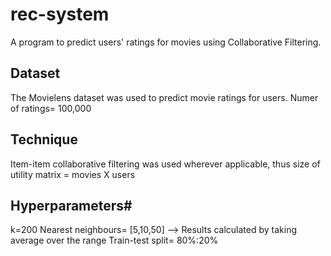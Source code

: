 # rec-system
A program to predict users' ratings for movies using Collaborative Filtering.


## Dataset
The Movielens dataset was used to predict movie ratings for users.
Numer of ratings= 100,000

## Technique
Item-item collaborative filtering was used wherever applicable, thus size of utility matrix = movies X users

## Hyperparameters#
k=200
Nearest neighbours= [5,10,50] --> Results calculated by taking average over the range
Train-test split= 80%:20%
